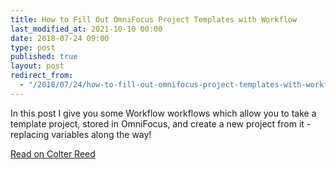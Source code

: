 ```yaml
---
title: How to Fill Out OmniFocus Project Templates with Workflow
last_modified_at: 2021-10-10 00:00
date: 2018-07-24 09:00
type: post
published: true
layout: post
redirect_from:
  - "/2018/07/24/how-to-fill-out-omnifocus-project-templates-with-workflow.html"
---
```

In this post I give you some Workflow workflows which allow you to take a template project, stored in OmniFocus, and create a new project from it - replacing variables along the way!  

<!--more-->

<a href="https://colterreed.com/how-to-fill-out-omnifocus-project-templates-with-workflow/">Read on Colter Reed</a>  
